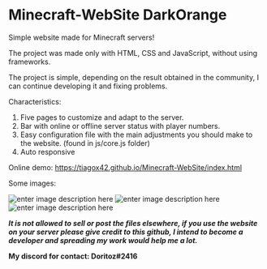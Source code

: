# Minecraft-WebSite DarkOrange

Simple website made for Minecraft servers!

The project was made only with HTML, CSS and JavaScript, without using frameworks.

The project is simple, depending on the result obtained in the community, I can continue developing it and fixing problems.

Characteristics:

 1. Five pages to customize and adapt to the server.
 2. Bar with online or offline server status with player numbers.
 3. Easy configuration file with the main adjustments you should make to the website. (found in js/core.js folder)
 4. Auto responsive

Online demo: https://tiagox42.github.io/Minecraft-WebSite/index.html

Some images:

![enter image description here](https://i.imgur.com/CAvlEAL.png)
![enter image description here](https://i.imgur.com/e7kQxCD.png)
![enter image description here](https://i.imgur.com/4Jjkhfv.png)



***It is not allowed to sell or post the files elsewhere, if you use the website on your server please give credit to this github, I intend to become a developer and spreading my work would help me a lot.***

**My discord for contact: Doritoz#2416**
